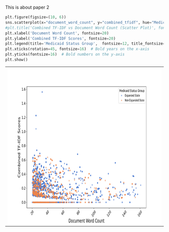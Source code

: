 This is about paper 2
```python
plt.figure(figsize=(10, 6))
sns.scatterplot(x="document_word_count", y="combined_tfidf", hue="MedicaidState", data=pd.concat([expanded_states_df, non_expanded_states_df]), palette="muted", alpha=0.6, edgecolor='none')
#plt.title('Combined TF-IDF vs Document Word Count (Scatter Plot)', fontsize=16, fontweight='bold')
plt.xlabel('Document Word Count', fontsize=20)
plt.ylabel('Combined TF-IDF Scores', fontsize=20)
plt.legend(title='Medicaid Status Group',  fontsize=12, title_fontsize=14)
plt.xticks(rotation=45, fontsize=16)  # Bold years on the x-axis
plt.yticks(fontsize=16)  # Bold numbers on the y-axis
plt.show()
```
<table border="0"  style='border:none;'  bordercolor="#ffffff"  width=100%  >
<tr style='border:none;'  >   
   <td valign="center" style='border:none;'  > 
        <img  height="500" width = "500" align="center" src="https://github.com/YinmanZhong/YinmanZhong.github.io/blob/main/ZhongDissertationPaper2/Result_Figure_1.png">
   </td>
 </tr>
 </table>
